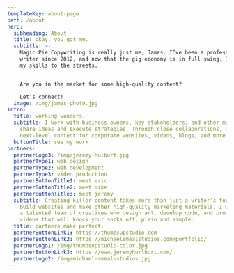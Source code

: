 ```yaml
---
templateKey: about-page
path: /about
hero:
  subheading: About
  title: okay, you got me.
  subtitle: >-
    Magic Pie Copywriting is really just me, James. I’ve been a professional
    writer since 2012, and now that the gig economy is in full swing, I’m taking
    my skills to the streets.


    Are you in the market for some high-quality content?

    Let’s connect!
  image: /img/james-photo.jpg
intro:
  title: working wonders.
  subtitle: I work with business owners, key stakeholders, and other marketers to
    share ideas and execute strategies. Through close collaborations, we create
    next-level content for corporate websites, videos, blogs, and more.
  buttonTitle: see my work
partners:
  partnerLogo3: /img/jeremy-hulburt.jpg
  partnerType1: web design
  partnerType2: web development
  partnerType3: video production
  partnerButtonTitle1: meet eric
  partnerButtonTitle2: meet mike
  partnerButtonTitle3: meet jeremy
  subtitle: Creating killer content takes more than just a writer’s touch. To
    build websites and make other high-quality marketing materials, I work with
    a talented team of creatives who design art, develop code, and produce
    videos that will knock your socks off, plain and simple.
  title: partners make perfect.
  partnerButtonLink1: https://thumbsupstudio.com
  partnerButtonLink2: https://michaelsmealstudios.com/portfolio/
  partnerLogo1: /img/thumbsupstudio-color.jpg
  partnerButtonLink3: https://www.jeremyhurlburt.com/
  partnerLogo2: /img/michael-smeal-studios.jpg
---
```


